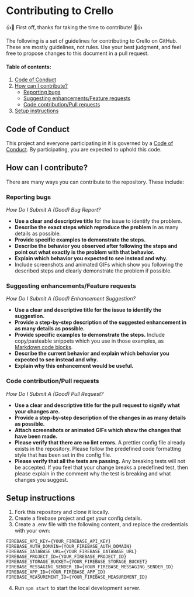 # Contributing to Crello

👍🎉 First off, thanks for taking the time to contribute! 🎉👍

The following is a set of guidelines for contributing to Crello on GitHub. These are mostly guidelines, not rules. Use your best judgment, and feel free to propose changes to this document in a pull request.

#### Table of contents:

1. [Code of Conduct](#code-of-conduct)
2. [How can I contribute?](#how-can-i-contribute)
    - [Reporting bugs](#reporting-bugs)
    - [Suggesting enhancements/Feature requests](#suggesting-enhancementsfeature-requests)
    - [Code contribution/Pull requests](#code-contributionpull-requests)
3. [Setup instructions](#setup-instructions)

## Code of Conduct

This project and everyone participating in it is governed by a [Code of Conduct](https://github.com/Ninad99/crello/blob/master/CODE_OF_CONDUCT.md). By participating, you are expected to uphold this code.

## How can I contribute?

There are many ways you can contribute to the repository. These include:

### Reporting bugs

_How Do I Submit A (Good) Bug Report?_

- **Use a clear and descriptive title** for the issue to identify the problem.
- **Describe the exact steps which reproduce the problem** in as many details as possible.
- **Provide specific examples to demonstrate the steps.**
- **Describe the behavior you observed after following the steps and point out what exactly is the problem with that behavior.**
- **Explain which behavior you expected to see instead and why.**
- Include screenshots and animated GIFs which show you following the described steps and clearly demonstrate the problem if possible.

### Suggesting enhancements/Feature requests

_How Do I Submit A (Good) Enhancement Suggestion?_

- **Use a clear and descriptive title for the issue to identify the suggestion.**
- **Provide a step-by-step description of the suggested enhancement in as many details as possible.**
- **Provide specific examples to demonstrate the steps.** Include copy/pasteable snippets which you use in those examples, as [Markdown code blocks](https://help.github.com/en/github/writing-on-github/getting-started-with-writing-and-formatting-on-github#multiple-lines).
- **Describe the current behavior and explain which behavior you expected to see instead and why.**
- **Explain why this enhancement would be useful.**

### Code contribution/Pull requests

_How Do I Submit A (Good) Pull Request?_

- **Use a clear and descriptive title for the pull request to signify what your changes are.**
- **Provide a step-by-step description of the changes in as many details as possible.**
- **Attach screenshots or animated GIFs which show the changes that have been made.**
- **Please verify that there are no lint errors.** A prettier config file already exists in the repository. Please follow the predefined code formatting style that has been set in the config file.
- **Please verify that all the tests are passing.** Any breaking tests will not be accepted. If you feel that your change breaks a predefined test, then please explain in the comment why the test is breaking and what changes you suggest.

## Setup instructions

1. Fork this repository and clone it locally.
2. Create a firebase project and get your config details.
3. Create a .env file with the following content, and replace the credentials with your own:
```
FIREBASE_API_KEY={YOUR_FIREBASE_API_KEY}
FIREBASE_AUTH_DOMAIN={YOUR_FIREBASE_AUTH_DOMAIN}
FIREBASE_DATABASE_URL={YOUR_FIREBASE_DATABASE_URL}
FIREBASE_PROJECT_ID={YOUR_FIREBASE_PROJECT_ID}
FIREBASE_STORAGE_BUCKET={YOUR_FIREBASE_STORAGE_BUCKET}
FIREBASE_MESSAGING_SENDER_ID={YOUR_FIREBASE_MESSAGING_SENDER_ID}
FIREBASE_APP_ID={YOUR_FIREBASE_APP_ID}
FIREBASE_MEASUREMENT_ID={YOUR_FIREBASE_MEASUREMENT_ID}
```
4. Run `npm start` to start the local development server.
